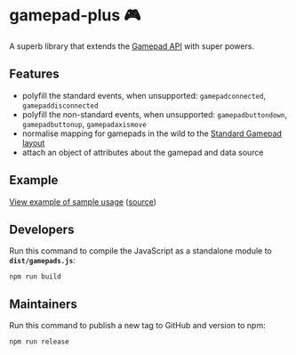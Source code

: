 # gamepad-plus 🎮

A superb library that extends the [Gamepad API](https://w3c.github.io/gamepad/gamepad.html) with super powers.


## Features

* polyfill the standard events, when unsupported: `gamepadconnected`, `gamepaddisconnected`
* polyfill the non-standard events, when unsupported: `gamepadbuttondown`, `gamepadbuttonup`, `gamepadaxismove`
* normalise mapping for gamepads in the wild to the [Standard Gamepad layout](https://w3c.github.io/gamepad/gamepad.html#remapping)
* attach an object of attributes about the gamepad and data source


## Example

[View example of sample usage](https://mozvr.github.io/gamepad-plus/) ([source](https://github.com/MozVR/gamepad-plus/blob/master/demo.js))


## Developers

Run this command to compile the JavaScript as a standalone module to __`dist/gamepads.js`__:

    npm run build


## Maintainers

Run this command to publish a new tag to GitHub and version to npm:

    npm run release
